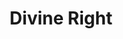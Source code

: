 ---
title: Divine Right
issue: 2A
issue_nr: 2
full_title: Disco Inferno
subtitle: ""
story_arc: ""
crossover: ""
variant: A
publisher: Image Comics
creators: 
  - Brandon Choi
  - Jim Lee
  - Tim Sale
release_date: Oct 1997
release_year: 1997
genre:
  - Fantasy
format: Comic
pages: 32
signed_by: ""
price: 2.5
---